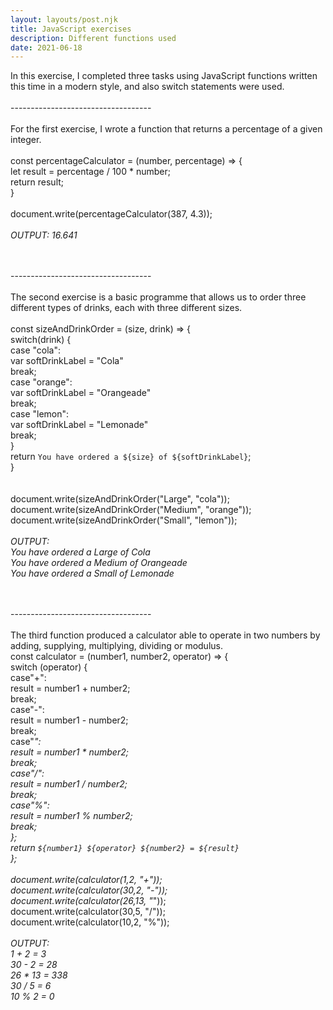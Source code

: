 ```yaml
---
layout: layouts/post.njk
title: JavaScript exercises
description: Different functions used
date: 2021-06-18
---
```


In this exercise, I completed three tasks using JavaScript functions written this time in a modern style, and also switch statements were used.
<br/><br/>-----------------------------------<br/><br/>
For the first exercise, I wrote a function that returns a percentage of a given integer.<br/>
<br/>
const percentageCalculator = (number, percentage) => {<br/>
  let result = percentage / 100 * number;<br/>
  return result;<br/>
}<br/>
<br/>
document.write(percentageCalculator(387, 4.3));<br/>
<br/>
<em>OUTPUT: 16.641 </em>


<br/><br/>-----------------------------------<br/><br/>
The second exercise is a basic programme that allows us to order three different types of drinks, each with three different sizes.
<br/><br/>
const sizeAndDrinkOrder = (size, drink) => {<br/>
  switch(drink) {<br/>
    case "cola":<br/>
      var softDrinkLabel = "Cola"<br/>
      break;<br/>
    case "orange":<br/>
      var softDrinkLabel = "Orangeade"<br/>
      break;<br/>
    case "lemon":<br/>
      var softDrinkLabel = "Lemonade"<br/>
      break;<br/>
  }<br/>
  return `You have ordered a ${size} of ${softDrinkLabel}`;<br/>
}<br/>
<br/>
<br/>
document.write(sizeAndDrinkOrder("Large", "cola"));<br/>
document.write(sizeAndDrinkOrder("Medium", "orange"));<br/>
document.write(sizeAndDrinkOrder("Small", "lemon"));<br/>
<br/>
<em>OUTPUT:<br/>
You have ordered a Large of Cola<br/>
You have ordered a Medium of Orangeade<br/>
You have ordered a Small of Lemonade<br/>
</em>

<br/><br/>-----------------------------------<br/><br/>
The third function produced a calculator able to operate in two numbers by adding, supplying, multiplying, dividing or modulus.
<br/>
const calculator = (number1, number2, operator) => {<br/>
  switch (operator) {<br/>
      case"+":<br/>
         result = number1 + number2;<br/>
         break;<br/>
      case"-":<br/>
         result = number1 - number2;<br/>
         break;<br/>
      case"*":<br/>
         result = number1 * number2;<br/>
         break;<br/>
      case"/":<br/>
         result = number1 / number2;<br/>
         break;<br/>
      case"%":<br/>
         result = number1 % number2;<br/>
         break;<br/>
  };<br/>
  return `${number1} ${operator} ${number2} = ${result}`<br/>
};<br/>
<br/>
document.write(calculator(1,2, "+"));<br/>
document.write(calculator(30,2, "-"));<br/>
document.write(calculator(26,13, "*"));<br/>
document.write(calculator(30,5, "/"));<br/>
document.write(calculator(10,2, "%"));<br/>
<br/>
<em>OUTPUT:<br/>
1 + 2 = 3<br/>
30 - 2 = 28<br/>
26 * 13 = 338<br/>
30 / 5 = 6<br/>
10 % 2 = 0<br/>
</em>